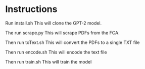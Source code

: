 # Instructions
Run install.sh
This will clone the GPT-2 model.

The run scrape.py
This will scrape PDFs from the FCA.

Then run toText.sh
This will convert the PDFs to a single TXT file

Then run encode.sh
This will encode the text file

Then run train.sh
This will train the model

